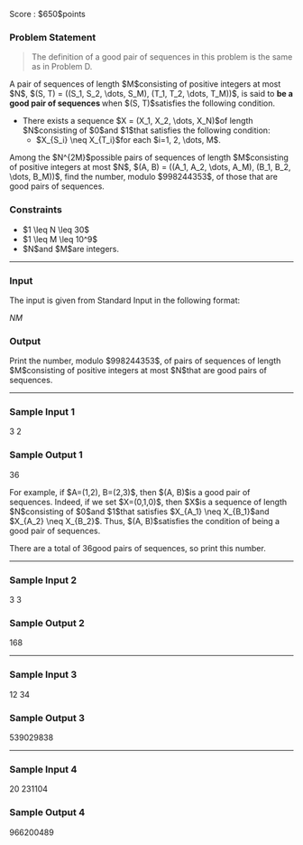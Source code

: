 
<div>

<span>

<span>

<p>
Score : $650$points
</p>

<div>

<section>

### **Problem Statement**

<blockquote>

<p>
The definition of a good pair of sequences in this problem is the same as in Problem D.
</p>

</blockquote>

<p>
A pair of sequences of length $M$consisting of positive integers at most $N$, $(S, T) = ((S_1, S_2, \dots, S_M), (T_1, T_2, \dots, T_M))$, is said to 
<strong>
be a good pair of sequences
</strong>
when $(S, T)$satisfies the following condition.
</p>

<ul>

<li>
There exists a sequence $X = (X_1, X_2, \dots, X_N)$of length $N$consisting of $0$and $1$that satisfies the following condition:
<ul>

<li>
$X_{S_i} \neq X_{T_i}$for each $i=1, 2, \dots, M$.
</li>

</ul>

</li>

</ul>

<p>
Among the $N^{2M}$possible pairs of sequences of length $M$consisting of positive integers at most $N$, $(A, B) = ((A_1, A_2, \dots, A_M), (B_1, B_2, \dots, B_M))$, find the number, modulo $998244353$, of those that are good pairs of sequences.
</p>

</section>

</div>

<div>

<section>

### **Constraints**

<ul>

<li>
$1 \leq N \leq 30$
</li>

<li>
$1 \leq M \leq 10^9$
</li>

<li>
$N$and $M$are integers.
</li>

</ul>

</section>

</div>

---

<div>

<div>

<section>

### **Input**

<p>
The input is given from Standard Input in the following format:
</p>

<div>

$N$$M$
</div>

</section>

</div>

<div>

<section>

### **Output**

<p>
Print the number, modulo $998244353$, of pairs of sequences of length $M$consisting of positive integers at most $N$that are good pairs of sequences.
</p>

</section>

</div>

</div>

---

<div>

<section>

### **Sample Input 1**

<div>

3 2

</div>

</section>

</div>

<div>

<section>

### **Sample Output 1**

<div>

36

</div>

<p>
For example, if $A=(1,2), B=(2,3)$, then $(A, B)$is a good pair of sequences. Indeed, if we set $X=(0,1,0)$, then $X$is a sequence of length $N$consisting of $0$and $1$that satisfies $X_{A_1} \neq X_{B_1}$and $X_{A_2} \neq X_{B_2}$. Thus, $(A, B)$satisfies the condition of being a good pair of sequences.

There are a total of $36$good pairs of sequences, so print this number.
</p>

</section>

</div>

---

<div>

<section>

### **Sample Input 2**

<div>

3 3

</div>

</section>

</div>

<div>

<section>

### **Sample Output 2**

<div>

168

</div>

</section>

</div>

---

<div>

<section>

### **Sample Input 3**

<div>

12 34

</div>

</section>

</div>

<div>

<section>

### **Sample Output 3**

<div>

539029838

</div>

</section>

</div>

---

<div>

<section>

### **Sample Input 4**

<div>

20 231104

</div>

</section>

</div>

<div>

<section>

### **Sample Output 4**

<div>

966200489

</div>

</section>

</div>

</span>

</span>

</div>
